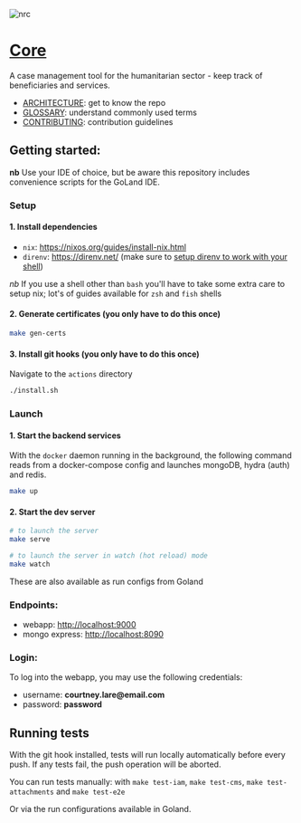 ![nrc](https://user-images.githubusercontent.com/55964909/125176016-409c4e80-e19e-11eb-8ef1-8315dc6e3e34.jpg)

# [Core](https://nrc-no.github.io/core/)
A case management tool for the humanitarian sector - keep track of beneficiaries and services.

- [ARCHITECTURE](ARCHITECTURE.md): get to know the repo
- [GLOSSARY](GLOSSARY.md): understand commonly used terms
- [CONTRIBUTING](CONTRIBUTING.md): contribution guidelines

## Getting started:

__nb__ Use your IDE of choice, but be aware this repository includes convenience scripts for the GoLand IDE.

### Setup

#### 1. Install dependencies

- `nix`: https://nixos.org/guides/install-nix.html
- `direnv`: https://direnv.net/ (make sure to [setup direnv to work with your shell](https://direnv.net/docs/hook.html))

*nb* If you use a shell other than `bash` you'll have to take some extra care to setup nix; lot's of guides available for `zsh` and `fish` shells

#### 2. Generate certificates (you only have to do this once)

```bash
make gen-certs
```

#### 3. Install git hooks (you only have to do this once)

Navigate to the `actions` directory
```bash
./install.sh
```

### Launch

#### 1. Start the backend services

With the `docker` daemon running in the background, the following command reads from a docker-compose config and launches mongoDB, hydra (auth) and redis.

```bash
make up
```


#### 2. Start the dev server
 
 
 ```bash
 # to launch the server
 make serve
 
 # to launch the server in watch (hot reload) mode
 make watch
 ```
 
 These are also available as run configs from Goland

### Endpoints:
 - webapp: [http://localhost:9000](http://localhost:9000)
 - mongo express: [http://localhost:8090](http://localhost:8090)
 

### Login:

To log into the webapp, you may use the following credentials:
- username: __courtney.lare@email.com__
- password: __password__


## Running tests

With the git hook installed, tests will run locally automatically before every push. If any tests fail, the push operation will be aborted.

You can run tests manually: with `make test-iam`, `make test-cms`, `make test-attachments` and `make test-e2e`

Or via the run configurations available in Goland.

